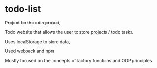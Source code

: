 # todo-list

Project for the odin project,

Todo website that allows the user to store projects / todo tasks.

Uses localStorage to store data,

Used webpack and npm

Mostly focused on the concepts of factory functions and OOP principles
